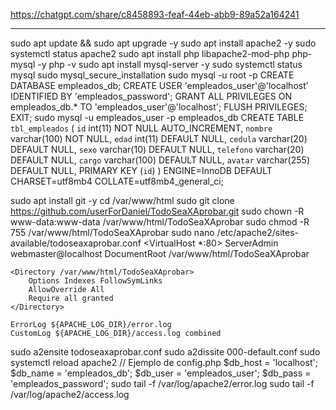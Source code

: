 https://chatgpt.com/share/c8458893-feaf-44eb-abb9-89a52a164241
*****************************************************************

sudo apt update && sudo apt upgrade -y
sudo apt install apache2 -y
sudo systemctl status apache2
sudo apt install php libapache2-mod-php php-mysql -y
php -v
sudo apt install mysql-server -y
sudo systemctl status mysql
sudo mysql_secure_installation
sudo mysql -u root -p
CREATE DATABASE empleados_db;
CREATE USER 'empleados_user'@'localhost' IDENTIFIED BY 'empleados_password';
GRANT ALL PRIVILEGES ON empleados_db.* TO 'empleados_user'@'localhost';
FLUSH PRIVILEGES;
EXIT;
sudo mysql -u empleados_user -p empleados_db
CREATE TABLE `tbl_empleados` (
  `id` int(11) NOT NULL AUTO_INCREMENT,
  `nombre` varchar(100) NOT NULL,
  `edad` int(11) DEFAULT NULL,
  `cedula` varchar(20) DEFAULT NULL,
  `sexo` varchar(10) DEFAULT NULL,
  `telefono` varchar(20) DEFAULT NULL,
  `cargo` varchar(100) DEFAULT NULL,
  `avatar` varchar(255) DEFAULT NULL,
  PRIMARY KEY (`id`)
) ENGINE=InnoDB DEFAULT CHARSET=utf8mb4 COLLATE=utf8mb4_general_ci;

sudo apt install git -y
cd /var/www/html
sudo git clone https://github.com/userForDaniel/TodoSeaXAprobar.git
sudo chown -R www-data:www-data /var/www/html/TodoSeaXAprobar
sudo chmod -R 755 /var/www/html/TodoSeaXAprobar
sudo nano /etc/apache2/sites-available/todoseaxaprobar.conf
<VirtualHost *:80>
    ServerAdmin webmaster@localhost
    DocumentRoot /var/www/html/TodoSeaXAprobar

    <Directory /var/www/html/TodoSeaXAprobar>
        Options Indexes FollowSymLinks
        AllowOverride All
        Require all granted
    </Directory>

    ErrorLog ${APACHE_LOG_DIR}/error.log
    CustomLog ${APACHE_LOG_DIR}/access.log combined
</VirtualHost>
sudo a2ensite todoseaxaprobar.conf
sudo a2dissite 000-default.conf
sudo systemctl reload apache2
// Ejemplo de config.php
$db_host = 'localhost';
$db_name = 'empleados_db';
$db_user = 'empleados_user';
$db_pass = 'empleados_password';
sudo tail -f /var/log/apache2/error.log
sudo tail -f /var/log/apache2/access.log
